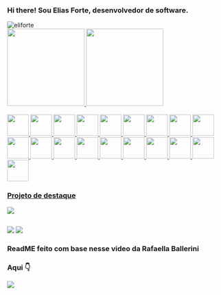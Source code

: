 ### Hi there! Sou Elias Forte, desenvolvedor de software.

<img src="https://komarev.com/ghpvc/?username=eliforte&color=green" alt="eliforte" /> 

<div>
  <a href="https://github.com/eliforte">
  <img height="180em" src="https://github-readme-stats.vercel.app/api?username=eliforte&show_icons=true&theme=radical&include_all_commits=true&count_private=truew"/>
  <img height="180em" src="https://github-readme-stats.vercel.app/api/top-langs/?username=eliforte&layout=compact&langs_count=7&theme=radical"/>
</div
    
<div>
  <div style="display: inline_block"><br>
  <img height="50px" src="https://cdn.jsdelivr.net/gh/devicons/devicon/icons/javascript/javascript-original.svg" />
  <img height="50px" src="https://cdn.jsdelivr.net/gh/devicons/devicon/icons/typescript/typescript-original.svg" />
  <img height="50px" src="https://cdn.jsdelivr.net/gh/devicons/devicon/icons/python/python-original.svg" />
  <img height="50px" src="https://cdn.jsdelivr.net/gh/devicons/devicon/icons/redux/redux-original.svg" />
  <img height="50px" src="https://cdn.jsdelivr.net/gh/devicons/devicon/icons/react/react-original.svg" />
  <img height="50px" src="https://cdn.jsdelivr.net/gh/devicons/devicon/icons/nextjs/nextjs-original.svg" />
  <img height="50px" src="https://cdn.jsdelivr.net/gh/devicons/devicon/icons/vuejs/vuejs-original.svg" />
  <img height="50px" src="https://cdn.jsdelivr.net/gh/devicons/devicon/icons/sass/sass-original.svg" />
  <img height="50px" src="https://img.icons8.com/fluency/48/000000/node-js.png"/>
  <img height="50px" src="https://cdn.jsdelivr.net/gh/devicons/devicon/icons/express/express-original.svg" />
  <img height="50px" src="https://cdn.jsdelivr.net/gh/devicons/devicon/icons/mysql/mysql-original.svg" />
  <img height="50px" src="https://cdn.jsdelivr.net/gh/devicons/devicon/icons/postgresql/postgresql-plain-wordmark.svg" />
  <img height="50px" src="https://cdn.jsdelivr.net/gh/devicons/devicon/icons/mongodb/mongodb-original.svg" />
  <img height="50px" src="https://cdn.jsdelivr.net/gh/devicons/devicon/icons/mocha/mocha-plain.svg" />
  <img height="50px" src="https://cdn.jsdelivr.net/gh/devicons/devicon/icons/jest/jest-plain.svg" />
  <img height="50px" src="https://cdn.jsdelivr.net/gh/devicons/devicon/icons/ubuntu/ubuntu-plain.svg" />
  <img height="50px" src="https://cdn.jsdelivr.net/gh/devicons/devicon/icons/git/git-original.svg" />
  <img height="50px" src="https://cdn.jsdelivr.net/gh/devicons/devicon/icons/html5/html5-original.svg" />
  <img height="50px" src="https://cdn.jsdelivr.net/gh/devicons/devicon/icons/css3/css3-original.svg" />
    
</div>

  <h3>Projeto de destaque</h3>

  <a>
    <img src="https://www.figma.com/file/d9Pv7CLEmutPeOpPegc6RO/Model-Repository-Cards?node-id=202%3A51"/>
  </a>
    
    
 ##
  
 <div> 
  <a href = "mailto:eliasforte.dev@gmail.com"><img src="https://img.shields.io/badge/Gmail-D14836?style=for-the-badge&logo=gmail&logoColor=white" target="_blank"></a>
  <a href="https://www.linkedin.com/in/elias-forte/" target="_blank"><img src="https://img.shields.io/badge/-LinkedIn-%230077B5?style=for-the-badge&logo=linkedin&logoColor=white" target="_blank"></a> 
</div>
  <h3> ReadME feito com base nesse video da Rafaella Ballerini </h3>
  <div>
  <h3> Aqui 👇 </h3>
<a href="https://www.youtube.com/watch?v=TsaLQAetPLU&ab_channel=RafaellaBallerini" target="_blank"><img src="https://img.shields.io/badge/YouTube-FF0000?style=for-the-badge&logo=youtube&logoColor=white" target="_blank"></a>
  </div>
